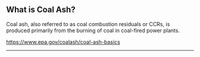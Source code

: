 ## What is Coal Ash?
Coal ash, also referred to as coal combustion residuals or CCRs, is produced primarily from the burning of coal in coal-fired power plants.

https://www.epa.gov/coalash/coal-ash-basics

____________________________